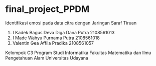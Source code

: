# final_project_PPDM
Identifikasi emosi pada data citra dengan Jaringan Saraf Tiruan

1. I Kadek Bagus Deva Diga Dana Putra		2108561013
2. I Made Wahyu Purnama Putra			      2108561018
3. Valentin Gea Affila Pradika				  2108561057

Kelompok C3
Program Studi Informatika
Fakultas Matematika dan Ilmu Pengetahuan Alam
Universitas Udayana
